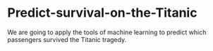 # Predict-survival-on-the-Titanic
We are going to apply the tools of machine learning to predict which passengers survived the Titanic tragedy.
